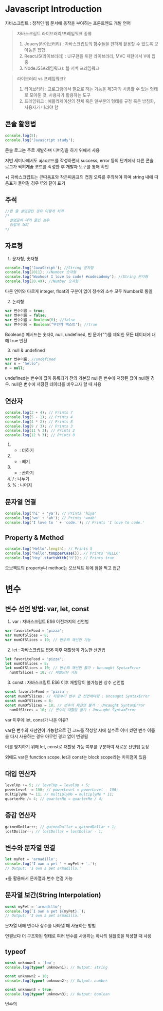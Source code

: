 # Javascript Introduction

자바스크립트 : 정적인 웹 문서에 동작을 부여하는 프론트엔드 개발 언어

> 자바스크립트 라이브러리/프레임워크 종류 
> 1. Jquery(라이브러리) : 자바스크립트의 함수들을 편하게 활용할 수 있도록 모아놓은 집합 
> 2. ReactJS(라이브러리) : UI구현을 위한 라이브러리, MVC 패턴에서 V에 집중
> 3. NodeJS(프레임워크): 웹 서버 프레임워크

> 라이브러리 vs 프레임워크?
>
> 1. 라이브러리 : 프로그램에서 필요로 하는 기능을 제3자가 사용할 수 있는 형태로 모아둔 것, 사용자가 활용하는 도구 
> 2. 프레임워크 : 애플리케이션의 전체 혹은 일부분의 형태를 규정 혹은 방침화, 사용자가 따라야 함 
 
## 콘솔 활용법
``` Javascript
console.log(5); 
console.log('Javascript study'); 
```
 콘솔 로그는 주로 개발하며 디버깅을 하기 위해서 사용
 
 저번 세미나에서도 ajax코드를 작성하면서 success, error 등의 단계에서 다른 콘솔 로그가 찍히게끔 코드를 작성한 후 개발자 도구를 통해 확인
 
 +) 자바스크립트는 큰따옴표와 작은따옴표의 겹침 오류를 주의해야 하며 string 내에 따옴표가 들어갈 경우 \\"와 같이 표기
 

## 주석 
``` Javascript
//한 줄 설명글인 경우 이렇게 처리
/*  
  설명글이 여러 줄인 경우
  이렇게 처리
*/
```


## 자료형
1. 문자형, 숫자형
``` Javascript
console.log('JavaScript'); //String 문자형
console.log(2011); //Number 숫자형
console.log('Woohoo! I love to code! #codecademy'); //String 문자형
console.log(20.49); //Number 숫자형
```
다른 언어와 다르게 integer, float의 구분이 없이 정수와 소수 모두 Number로 통일

2. 논리형
``` Javascript
var 변수이름 = true;
var 변수이름 = false;
var 변수이름 = Boolean(0); //false
var 변수이름 = Boolean("무언가 텍스트"); //true
```
Boolean() 메서드는 숫자0, null, undefined, 빈 문자("")를 제외한 모든 데이터에 대해 true 반환

3. null & undefined
``` Javascript
var 변수이름; //undefined
var n = "hello";
n = null;
```
undefined는 변수에 값이 등록되기 전의 기본값
null은 변수에 저장된 값이 null일 경우. null은 변수에 저장된 데이터를 비우고자 할 때 사용

## 연산자
``` Javascript
console.log(3 + 4); // Prints 7
console.log(5 - 1); // Prints 4
console.log(4 * 2); // Prints 8
console.log(9 / 3); // Prints 3
console.log(11 % 3); // Prints 2
console.log(12 % 3); // Prints 0
```
1. + : 더하기 
2. - : 빼기
3. * : 곱하기
4. / : 나누기
5. % : 나머지

## 문자열 연결
``` Javascript
console.log('hi' + 'ya'); // Prints 'hiya'
console.log('wo' + 'ah'); // Prints 'woah'
console.log('I love to ' + 'code.'); // Prints 'I love to code.'
```

## Property & Method
``` Javascript
console.log('Hello'.length); // Prints 5
console.log('hello'.toUpperCase()); // Prints 'HELLO'
console.log('Hey'.startsWith('H')); // Prints true
```
오브젝트의 property나 method는 오브젝트 뒤에 점을 찍고 접근


# 변수

## 변수 선언 방법: var, let, const
1. var : 자바스크립트 ES6 이전까지의 선언법
``` Javascript
var favoriteFood = 'pizza';
var numOfSlices = 8;
var numOfSlices = 10; // 변수의 재선언 가능
```

2. let : 자바스크립트 ES6 이후 재할당이 가능한 선언법
``` Javascript
let favoriteFood = 'pizza';
let numOfSlices = 8;
let numOfSlices = 10; // 변수의 재선언 불가 : Uncaught SyntaxError
  numOfSlices = 10; // 재할당은 가능
```

3. const : 자바스크립트 ES6 이후 재할당이 불가능한 상수 선언법
``` Javascript
const favoriteFood = 'pizza';
const numOfSlices; // 처음부터 변수 값 선언해야함 : Uncaught SyntaxError
const numOfSlices = 8;
const numOfSlices = 10; // 변수의 재선언 불가 : Uncaught SyntaxError
  numOfSlices = 10; // 변수의 재할당 불가 : Uncaught SyntaxError
```

var 이후에 let, const가 나온 이유?

var은 변수의 재선언이 가능함으로 긴 코드를 작성할 시에 실수로 이미 썼던 변수 이름을 다시 사용하는 경우 아무런 경고 없이 변경됨

이를 방지하기 위해 let, const로 재할당 가능 여부를 구분하여 새로운 선언법 등장

외에도 var은 function scope, let과 const는 block scope라는 차이점이 있음


## 대입 연산자
``` Javascript
levelUp += 5; // levelUp = levelUp + 5;
powerLevel -= 100; // powerLevel = powerLevel - 100;
multiplyMe *= 11; // multiplyMe = multiplyMe * 11;
quarterMe /= 4; // quarterMe = quarterMe / 4;
```

## 증감 연산자
``` Javascript
gainedDollar++; // gainedDollar = gainedDollar + 1;
lostDollar--; // lostDollar = lostDollar - 1;
```

## 변수와 문자열 연결
``` Javascript
let myPet = 'armadillo';
console.log('I own a pet ' + myPet + '.'); 
// Output: 'I own a pet armadillo.'
```
+를 활용해서 문자열과 변수 연결 가능

## 문자열 보간(String Interpolation)
``` Javascript
const myPet = 'armadillo';
console.log(`I own a pet ${myPet}.`);
// Output: 'I own a pet armadillo.'
```
문자열 내에 변수나 상수를 나타낼 때 사용하는 방법

연결보다 더 구조화된 형태로 여러 변수를 사용하는 하나의 템플릿을 작성할 때 사용

## typeof
``` Javascript
const unknown1 = 'foo';
console.log(typeof unknown1); // Output: string

const unknown2 = 10;
console.log(typeof unknown2); // Output: number

const unknown3 = true; 
console.log(typeof unknown3); // Output: boolean
```
변수의 
